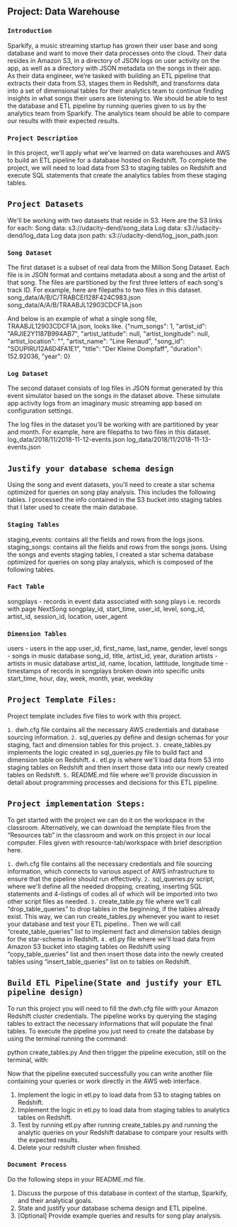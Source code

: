 
## Project: Data Warehouse
### `Introduction`
Sparkify, a music streaming startup has grown their user base and song database and want to move their data processes onto the cloud. Their data resides in Amazon S3, in a directory of JSON logs on user activity on the app, as well as a directory with JSON metadata on the songs in their app.
As their data engineer, we’re tasked with building an ETL pipeline that extracts their data from S3, stages them in Redshift, and transforms data into a set of dimensional tables for their analytics team to continue finding insights in what songs their users are listening to. 
We should be able to test the database and ETL pipeline by running queries given to us by the analytics team from Sparkify. The analytics team should be able to compare our results with their expected results.

### `Project Description`
In this project, we'll apply what we've learned on data warehouses and AWS to build an ETL pipeline for a database hosted on Redshift. To complete the project, we will need to load data from S3 to staging tables on Redshift and execute SQL statements that create the analytics tables from these staging tables.

## `Project Datasets`
We'll be working with two datasets that reside in S3. Here are the S3 links for each:
Song data: s3://udacity-dend/song_data
Log data: s3://udacity-dend/log_data
Log data json path: s3://udacity-dend/log_json_path.json




### `Song Dataset`
The first dataset is a subset of real data from the Million Song Dataset. Each file is in JSON format and contains metadata about a song and the artist of that song. The files are partitioned by the first three letters of each song's track ID. For example, here are filepaths to two files in this dataset.
song_data/A/B/C/TRABCEI128F424C983.json
song_data/A/A/B/TRAABJL12903CDCF1A.json

And below is an example of what a single song file, TRAABJL12903CDCF1A.json, looks like.
{"num_songs": 1, "artist_id": "ARJIE2Y1187B994AB7", "artist_latitude": null, "artist_longitude": null, "artist_location": "", "artist_name": "Line Renaud", "song_id": "SOUPIRU12A6D4FA1E1", "title": "Der Kleine Dompfaff", "duration": 152.92036, "year": 0}

### `Log Dataset`
The second dataset consists of log files in JSON format generated by this event simulator based on the songs in the dataset above. These simulate app activity logs from an imaginary music streaming app based on configuration settings.

The log files in the dataset you'll be working with are partitioned by year and month. For example, here are filepaths to two files in this dataset.
log_data/2018/11/2018-11-12-events.json
log_data/2018/11/2018-11-13-events.json

## `Justify your database schema design`
Using the song and event datasets, you'll need to create a star schema optimized for queries on song play analysis. This includes the following tables.
I processed the info contained in the S3 bucket into staging tables that I later used to create the main database.

### `Staging Tables`
staging_events: contains all the fields and rows from the logs jsons.
staging_songs: contains all the fields and rows from the songs jsons.
Using the songs and events staging tables, I created a star schema database optimized for queries on song play analysis, which is composed of the following tables.

### `Fact Table`
songplays - records in event data associated with song plays i.e. records with page NextSong
songplay_id, start_time, user_id, level, song_id, artist_id, session_id, location, user_agent

### `Dimension Tables`
users - users in the app
user_id, first_name, last_name, gender, level
songs - songs in music database
song_id, title, artist_id, year, duration
artists - artists in music database
artist_id, name, location, lattitude, longitude
time - timestamps of records in songplays broken down into specific units
start_time, hour, day, week, month, year, weekday

## `Project Template Files:` 
Project template includes five files to work with this project.

`1.` dwh.cfg file contains all the necessary AWS credentials and database sourcing information.
`2.` sql_queries.py define and design schemas for your staging, fact and dimension tables for this project.
`3.` create_tables.py implements the logic created in sql_queries.py file to build fact and dimension table on Redshift.
`4.` etl.py is where we'll load data from S3 into staging tables on Redshift and then insert those data into our newly created tables on Redshift.
`5.` README.md file where we'll provide discussion in detail about programming processes and decisions for this ETL pipeline.

## `Project implementation Steps:`
To get started with the project we can do it on the workspace in the classroom. Alternatively, we can download the template files from the “Resources tab” in the classroom and work on this project in our local computer. Files given with resource-tab/workspace with brief description here.

`1.` dwh.cfg file contains all the necessary credentials and file sourcing information, which connects to various aspect of AWS infrastructure to ensure that the pipeline should run effectively.
`2.` sql_queries.py script, where we'll define all the needed dropping, creating, inserting SQL statements and 4-listings of codes all of which will be imported into two other script files as needed.
`3.` create_table.py file where we'll call “drop_table_queries” to drop tables in the beginning, if the tables already exist. This way, we can run create_tables.py whenever you want to reset your database and test your ETL pipeline.. Then we will call “create_table_queries” list to implement fact and dimension tables design for the star-schema in Redshift.
`4.` etl.py file where we'll load data from Amazon S3 bucket into staging tables on Redshift using “copy_table_queries” list and then insert those data into the newly created tables using “insert_table_queries” list on to tables on Redshift.


## `Build ETL Pipeline(State and justify your ETL pipeline design)`
To run this project you will need to fill the dwh.cfg file with your Amazon Redshift cluster credentials. The pipeline works by querying the staging tables to extract the necessary informations that will populate the final tables. To execute the pipeline you just need to create the database by using the terminal running the command:

python create_tables.py
And then trigger the pipeline execution, still on the terminal, with:

Now that the pipeline executed successfully you can write another file containing your queries or work directly in the AWS web interface.
1. Implement the logic in etl.py to load data from S3 to staging tables on Redshift.
2. Implement the logic in etl.py to load data from staging tables to analytics tables on Redshift.
3. Test by running etl.py after running create_tables.py and running the analytic queries on your Redshift database to compare your results with the expected results.
4. Delete your redshift cluster when finished.

### `Document Process`
Do the following steps in your README.md file.
1. Discuss the purpose of this database in context of the startup, Sparkify, and their analytical goals.
2. State and justify your database schema design and ETL pipeline.
3. [Optional] Provide example queries and results for song play analysis.
